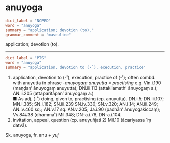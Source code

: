 # anuyoga

``` toml
dict_label = "NCPED"
word = "anuyoga"
summary = "application; devotion (to)."
grammar_comment = "masculine"
```

application; devotion (to).

--------------------

``` toml
dict_label = "PTS"
word = "anuyoga"
summary = "application, devotion to (-˚), execution, practice"
```

1. application, devotion to (\-˚), execution, practice of (\-˚); often combd. with anuyutta in phrase *\-anuyogaṃ anuyutta = practisiṅg* e.g. Vin.i.190 (maṇḍan’ ânuyogaṃ anuyutta); DN.iii.113 (attakilamath’ ânuyogaṃ a.); AN.ii.205 (attaparitāpan’ ânuyogaṃ a.)  
   ■ As adj. (\-˚) doing, given to, practising (cp. anuyutta). DN.i.5; DN.iii.107; MN.i.385; SN.i.182; SN.iii.239 SN.iv.330; SN.v.320; AN.i.14; AN.iii.249; AN.iv.460 sq.; AN.v.17 sq. AN.v.205; Ja.i.90 (padhān’ ânuyogakiccaṃ); Vv.84#38 (dhamma˚) Mil.348; DN\-a.i.78, DN\-a.i.104.
2. invitation, appeal, question (cp. anuyuñjati 2) Mil.10 (ācariyassa ˚ṃ datvā).

Sk. anuyoga, fr. anu \+ *yuj*

